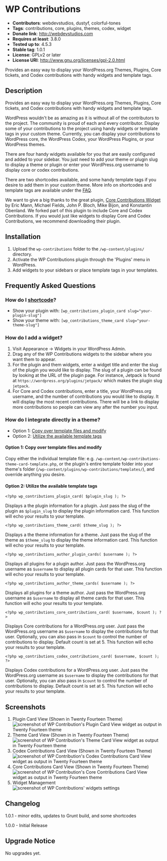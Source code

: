 # WP Contributions
- **Contributors**: webdevstudios, dustyf, colorful-tones
- **Tags**: contributions, core, plugins, themes, codex, widget
- **Donate link**: http://webdevstudios.com
- **Requires at least**: 3.8.0
- **Tested up to**: 4.5.3
- **Stable tag**: 1.0.1
- **License**: GPLv2 or later
- **License URI**: http://www.gnu.org/licenses/gpl-2.0.html

Provides an easy way to display your WordPress.org Themes, Plugins, Core tickets, and Codex contributions with handy widgets and template tags.

## Description

Provides an easy way to display your WordPress.org Themes, Plugins, Core tickets, and Codex contributions with handy widgets and template tags.

WordPress wouldn't be as amazing as it is without all of the contributors to the project. The community is proud of each and every contributor. Display some of your contributions to the project using handy widgets or template tags in your custom theme.  Currently, you can display your contributions to WordPress core, the WordPress Codex, your WordPress Plugins, or your WordPress themes.

There are four handy widgets available for you that are easily configured and added to your sidebar.  You just need to add your theme or plugin slug to display a theme or plugin or enter your WordPress.org username to display core or codex contributions.  

There are two shortcodes available, and some handy template tags if you desire to add them in your custom theme.  More info on shortcodes and template tags are available under the [FAQ](#frequently-asked-questions).

We want to give a big thanks to the great plugin, [Core Contributions Widget](https://wordpress.org/plugins/wp-core-contributions-widget/) by Eric Mann, Michael Fields, John P. Bloch, Mike Bijon, and Konstantin Obenland. We forked part of this plugin to include Core and Codex Contributions. If you would just like widgets to display Core and Codex Contributions, we recommend downloading their plugin.

## Installation

1. Upload the `wp-contributions` folder to the `/wp-content/plugins/` directory.
2. Activate the WP Contributions plugin through the 'Plugins' menu in WordPress.
3. Add widgets to your sidebars or place template tags in your templates.

## Frequently Asked Questions

### How do I [shortcode](https://codex.wordpress.org/Shortcode)?
* Show your plugin with: `[wp_contributions_plugin_card slug="your-plugin-slug"]`
* Show your theme with: `[wp_contributions_theme_card slug="your-theme-slug"]`

### How do I add a widget?

1. Visit Appearance -> Widgets in your WordPress Admin.
2. Drag any of the WP Contributions widgets to the sidebar where you want them to appear.
3. For the plugin and them widgets, enter a widget title and enter the slug of the plugin you would like to display. The slug of a plugin can be found by looking at the URL of the plugin page.  For instance, Jetpack is found at `https://wordpress.org/plugins/jetpack/` which makes the plugin slug `jetpack`.
4. For Core and Codex contributions, enter a title, your WordPress.org username, and the number of contributions you would like to display. It will display the most recent contributions. There will be a link to display more contributions so people can view any after the number you input.

### How do I integrate directly in a theme?

* Option 1: [Copy over template files and modify](#template-files)
* Option 2: [Utilize the available template tags](#template-tags)

#### <a name="template-files"></a>Option 1: Copy over template files and modify
Copy either the individual template file: e.g. `/wp-content/wp-contributions-theme-card-template.php`, or the plugin's entire template folder into your theme's folder (`/wp-content/plugins/wp-contributions/templates/`), and override anything you desire.

#### <a name="template-tags"></a>Option 2: Utilize the available template tags

`<?php wp_contributions_plugin_card( $plugin_slug ); ?>`

Displays a the plugin information for a plugin. Just pass the slug of the plugin as `$plugin_slug` to display the plugin information card.  This function will echo your results to your template.

`<?php wp_contributions_theme_card( $theme_slug ); ?>`

Displays a the theme information for a theme. Just pass the slug of the theme as `$theme_slug` to display the theme information card.  This function will echo your results to your template.

`<?php wp_contributions_author_plugin_cards( $username ); ?>`

Displays all plugins for a plugin author.  Just pass the WordPress.org username as `$username` to display all plugin cards for that user.  This function will echo your results to your template.

`<?php wp_contributions_author_theme_cards( $username ); ?>`

Displays all plugins for a theme author.  Just pass the WordPress.org username as `$username` to display all theme cards for that user.  This function will echo your results to your template.

`<?php wp_contributions_core_contributions_card( $username, $count ); ?>`

Displays Core contributions for a WordPress.org user.  Just pass the WordPress.org username as `$username` to display the contributions for that user. Optionally, you can also pass in `$count` to control the number of contributions to display. Default count is set at 5. This function will echo your results to your template.

`<?php wp_contributions_codex_contributions_card( $username, $count ); ?>`

Displays Codex contributions for a WordPress.org user.  Just pass the WordPress.org username as `$username` to display the contributions for that user. Optionally, you can also pass in `$count` to control the number of contributions to display. Default count is set at 5. This function will echo your results to your template.

## Screenshots

1. Plugin Card View (Shown in Twenty Fourteen Theme)
![screenshot of WP Contribution's Plugin Card View widget as output in Twenty Fourteen theme](/assets/screenshot-1.png?raw=true "Plugin Card view")
2. Theme Card View (Shown in in Twenty Fourteen Theme)
![screenshot of WP Contribution's Theme Card View widget as output in Twenty Fourteen theme](/assets/screenshot-2.png?raw=true "Theme Card view")
3. Codex Contributions Card View (Shown in Twenty Fourteen Theme)
![screenshot of WP Contribution's Codex Contributions Card View widget as output in Twenty Fourteen theme](/assets/screenshot-3.png?raw=true "Codex Contributions Card view")
4. Core Contributions Card View (Shown in Twenty Fourteen Theme)
![screenshot of WP Contribution's Core Contributions Card View widget as output in Twenty Fourteen theme](/assets/screenshot-4.png?raw=true "Core Contributions Card view")
5. Widget Management
![screenshot of WP Contributions' widgets settings](/assets/screenshot-5.png?raw=true "Widget settings")

## Changelog

1.0.1 - minor edits, updates to Grunt build, and some shortcodes

1.0.0 - Initial Release

## Upgrade Notice

No upgrades yet.

